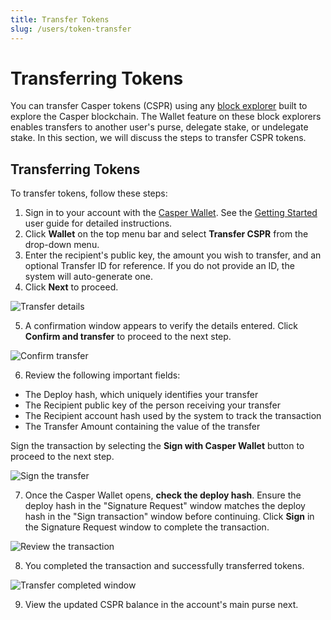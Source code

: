 ```yaml
---
title: Transfer Tokens
slug: /users/token-transfer
---
```


# Transferring Tokens



You can transfer Casper tokens (CSPR) using any [block explorer](../block-explorer.md) built to explore the Casper blockchain. The Wallet feature on these block explorers enables transfers to another user's purse, delegate stake, or undelegate stake. In this section, we will discuss the steps to transfer CSPR tokens.

## Transferring Tokens 

To transfer tokens, follow these steps:

1. Sign in to your account with the [Casper Wallet](https://www.casperwallet.io/). See the [Getting Started](https://www.casperwallet.io/user-guide/getting-started) user guide for detailed instructions.
2. Click **Wallet** on the top menu bar and select **Transfer CSPR** from the drop-down menu. 
3. Enter the recipient's public key, the amount you wish to transfer, and an optional Transfer ID for reference. If you do not provide an ID, the system will auto-generate one.
4. Click **Next** to proceed.

![Transfer details](./token-transfer/1.transfer-details.png)

5. A confirmation window appears to verify the details entered. Click **Confirm and transfer** to proceed to the next step.

![Confirm transfer](./token-transfer/2.confirm-transfer.png)

6. Review the following important fields:

- The Deploy hash, which uniquely identifies your transfer
- The Recipient public key of the person receiving your transfer
- The Recipient account hash used by the system to track the transaction
- The Transfer Amount containing the value of the transfer

Sign the transaction by selecting the **Sign with Casper Wallet** button to proceed to the next step. 

![Sign the transfer](./token-transfer/3.sign-transfer.png)

7. Once the Casper Wallet opens, **check the deploy hash**. Ensure the deploy hash in the "Signature Request" window matches the deploy hash in the "Sign transaction" window before continuing. Click **Sign** in the Signature Request window to complete the transaction.

![Review the transaction](./token-transfer/4.wallet-window.png)

8. You completed the transaction and successfully transferred tokens.

![Transfer completed window](./token-transfer/5.transfer-completed.png)

9. View the updated CSPR balance in the account's main purse next.
